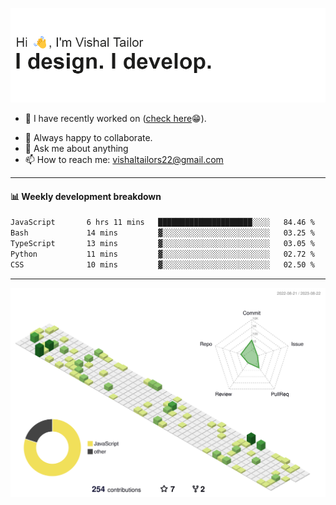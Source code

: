 ![Hi, I'm Vishal Tailor. I design. I develop.](https://github.com/vishaltailors/vishaltailors/blob/main/header.png?raw=true)

- 🔭 I have recently worked on ([check here](https://vishaltailor.com)😁).
<!-- - 🎦 Currently watching: JavaScript: The Hard Parts By Will Sentance. -->
- 👯 Always happy to collaborate.
- 💬 Ask me about anything
- 📫 How to reach me: <a href="mailto:vishaltailors22@gmail.com">vishaltailors22@gmail.com</a>

<hr /> 
<h4>📊 Weekly development breakdown</h4>
<!--START_SECTION:waka-->

```txt
JavaScript       6 hrs 11 mins   █████████████████████░░░░   84.46 %
Bash             14 mins         ▓░░░░░░░░░░░░░░░░░░░░░░░░   03.25 %
TypeScript       13 mins         ▓░░░░░░░░░░░░░░░░░░░░░░░░   03.05 %
Python           11 mins         ▓░░░░░░░░░░░░░░░░░░░░░░░░   02.72 %
CSS              10 mins         ▓░░░░░░░░░░░░░░░░░░░░░░░░   02.50 %
```

<!--END_SECTION:waka-->
<hr /> 

![](./profile-3d-contrib/profile-green-animate.svg)
